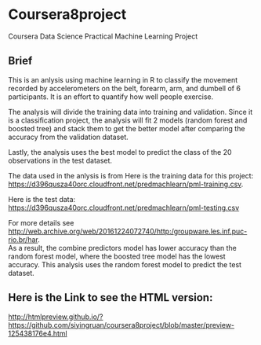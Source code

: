 # Coursera8project
Coursera Data Science Practical Machine Learning Project

## Brief

This is an anlysis using machine learning in R to classify the movement recorded by accelerometers on the belt, forearm, arm, and dumbell of 6 participants. It is an effort to quantify how well people exercise.

The analysis will divide the training data into training and validation. Since it is a classification project, the analysis will fit 2 models (random forest and boosted tree) and stack them to get the better model after comparing the accuracy from the validation dataset. 

Lastly, the analysis uses the best model to predict the class of the 20 observations in the test dataset. 

The data used in the anlysis is from 
Here is the training data for this project:
<https://d396qusza40orc.cloudfront.net/predmachlearn/pml-training.csv>.

Here is the test data:
<https://d396qusza40orc.cloudfront.net/predmachlearn/pml-testing.csv>

For more details see <http://web.archive.org/web/20161224072740/http:/groupware.les.inf.puc-rio.br/har>.  
As a result, the combine predictors model has lower accuracy than the random forest model, where the boosted tree model has the lowest accuracy. This analysis uses the random forest model to predict the test dataset.

## Here is the Link to see the HTML version:

<http://htmlpreview.github.io/?https://github.com/siyingruan/coursera8project/blob/master/preview-125438176e4.html>